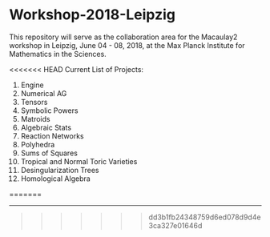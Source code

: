 # Workshop-2018-Leipzig

This repository will serve as the collaboration area for the Macaulay2 workshop
in Leipzig, June 04 - 08, 2018, at the Max Planck Institute for Mathematics in
the Sciences. 
  
<<<<<<< HEAD
 Current List of Projects:
1. Engine 
2. Numerical AG 
3. Tensors 
4. Symbolic Powers 
5. Matroids 
6. Algebraic Stats 
7. Reaction Networks 
8. Polyhedra 
9. Sums of Squares 
10. Tropical and Normal Toric Varieties
11. Desingularization Trees 
12. Homological Algebra 
    
 
=======
   
  
  
  ----
>>>>>>> dd3b1fb24348759d6ed078d9d4e3ca327e01646d
